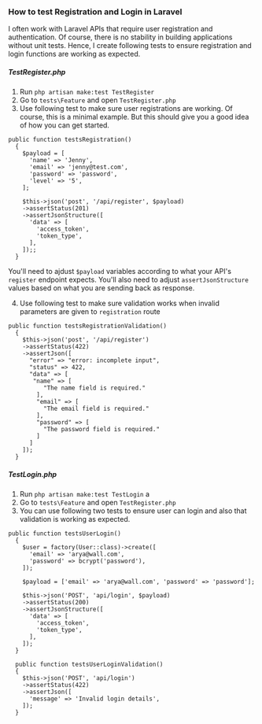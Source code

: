 ### How to test Registration and Login in Laravel

I often work with Laravel APIs that require user registration and authentication. Of course, there is no stability in building applications without unit tests. Hence, I create following tests to ensure registration and login functions are working as expected. 

##### TestRegister.php
1. Run `php artisan make:test TestRegister`
2. Go to `tests\Feature` and open `TestRegister.php`
3. Use following test to make sure user registrations are working. Of course, this is a minimal example. But this should give you a good idea of how you can get started.  
```
public function testsRegistration()
  {
    $payload = [
      'name' => 'Jenny',
      'email' => 'jenny@test.com',
      'password' => 'password',
      'level' => '5',
    ];

    $this->json('post', '/api/register', $payload)
    ->assertStatus(201)
    ->assertJsonStructure([
      'data' => [
        'access_token',
        'token_type',
      ],
    ]);;
  }
```
You'll need to ajdust `$payload` variables according to what your API's `register` endpoint expects. You'll also need to adjust `assertJsonStructure` values based on what you are sending back as response.   

4. Use following test to make sure validation works when invalid parameters are given to `registration` route  
```
public function testsRegistrationValidation()
  {
    $this->json('post', '/api/register')
    ->assertStatus(422)
    ->assertJson([
      "error" => "error: incomplete input", 
      "status" => 422, 
      "data" => [
       "name" => [
          "The name field is required." 
        ], 
        "email" => [
          "The email field is required." 
        ], 
        "password" => [
          "The password field is required." 
        ] 
      ] 
    ]);
  }
```
##### TestLogin.php
1. Run `php artisan make:test TestLogin` a
2. Go to `tests\Feature` and open `TestRegister.php`
3. You can use following two tests to ensure user can login and also that validation is working as expected.  
```
public function testsUserLogin()
  {
    $user = factory(User::class)->create([
      'email' => 'arya@wall.com',
      'password' => bcrypt('password'),
    ]);

    $payload = ['email' => 'arya@wall.com', 'password' => 'password'];

    $this->json('POST', 'api/login', $payload)
    ->assertStatus(200)
    ->assertJsonStructure([
      'data' => [
        'access_token',
        'token_type',
      ],
    ]);
  }

  public function testsUserLoginValidation()
  {
    $this->json('POST', 'api/login')
    ->assertStatus(422)
    ->assertJson([
      'message' => 'Invalid login details',
    ]);
  }
```
